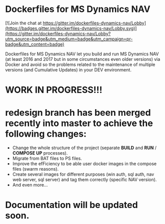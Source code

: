 # Dockerfiles for MS Dynamics NAV
[![Join the chat at https://gitter.im/dockerfiles-dynamics-nav/Lobby](https://badges.gitter.im/dockerfiles-dynamics-nav/Lobby.svg)](https://gitter.im/dockerfiles-dynamics-nav/Lobby?utm_source=badge&utm_medium=badge&utm_campaign=pr-badge&utm_content=badge)

Dockerfiles for MS Dynamics NAV let you build and run MS Dynamics NAV (at least 2016 and 2017 but in some circumstances even older versions) via Docker and avoid so the problems related to the maintenance of multiple versions (and Cumulative Updates) in your DEV environment.

# **WORK IN PROGRESS!!!**

# **redesign** branch has been merged recently into **master** to achieve the following changes:
 * Change the whole structure of the project (separate **BUILD** and **RUN** / **COMPOSE UP** processes).
 * Migrate from BAT files to PS files.
 * Improve the efFiciency to be able user docker images in the compose files (swarm reasons).
 * Create several images for different purposes (win auth, sql auth, nav web server, sql server) and tag them correctly (specific NAV version).
 * And even more...

# Documentation will be updated soon.
